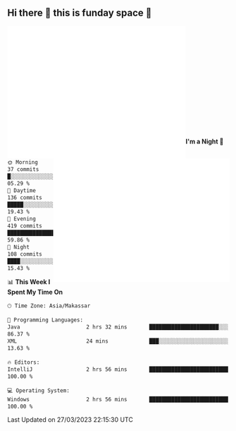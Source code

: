 ## Hi there 👋 this is funday space 🚀

<img align="left" width="405" alt="🌞" src="https://raw.githubusercontent.com/fhasnur/fhasnur/master/general.svg?token=ATQS65TR7ETTG5RLJUDIDBLBN34HE">
<img align="right" width="400" alt="🌞" src="https://raw.githubusercontent.com/fhasnur/fhasnur/master/statistics.svg?token=ATQS65TR7ETTG5RLJUDIDBLBN34HE">

<br><br><br><br><br><br><br><br><br><br><br><br><br><br>

<!--START_SECTION:waka-->
**I'm a Night 🦉** 

```text
🌞 Morning                37 commits          █░░░░░░░░░░░░░░░░░░░░░░░░   05.29 % 
🌆 Daytime                136 commits         █████░░░░░░░░░░░░░░░░░░░░   19.43 % 
🌃 Evening                419 commits         ███████████████░░░░░░░░░░   59.86 % 
🌙 Night                  108 commits         ████░░░░░░░░░░░░░░░░░░░░░   15.43 % 
```


📊 **This Week I Spent My Time On** 

```text
🕑︎ Time Zone: Asia/Makassar

💬 Programming Languages: 
Java                     2 hrs 32 mins       ██████████████████████░░░   86.37 % 
XML                      24 mins             ███░░░░░░░░░░░░░░░░░░░░░░   13.63 % 

🔥 Editors: 
IntelliJ                 2 hrs 56 mins       █████████████████████████   100.00 % 

💻 Operating System: 
Windows                  2 hrs 56 mins       █████████████████████████   100.00 % 
```


 Last Updated on 27/03/2023 22:15:30 UTC
<!--END_SECTION:waka-->
